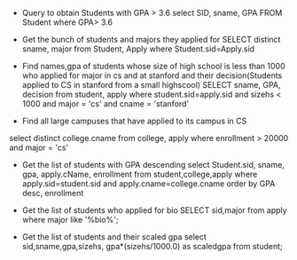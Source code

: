 - Query to obtain Students with GPA > 3.6
select SID, sname, GPA
FROM Student 
where GPA> 3.6

- Get the bunch of students and majors they applied for 
SELECT distinct sname, major 
from Student, Apply
where Student.sid=Apply.sid

- Find names,gpa of students whose size of high school is less than 1000 who applied for major in cs and at stanford and their decision(Students applied to CS in stanford from a small highscool)
SELECT sname, GPA, decision
from student, apply
where student.sid=apply.sid
and sizehs < 1000 and major = 'cs' and cname = 'stanford'


- Find all large campuses that have applied to its campus in CS

select distinct college.cname
from college, apply
where enrollment > 20000 and major = 'cs'

- Get the list of students with GPA descending
select Student.sid, sname, gpa, apply.cName, enrollment
from student,college,apply
where apply.sid=student.sid and apply.cname=college.cname
order by GPA desc, enrollment

- Get the list of students who applied for bio
SELECT sid,major
from apply 
where major like '%bio%';


- Get the list of students and their scaled gpa
select sid,sname,gpa,sizehs, gpa*(sizehs/1000.0) as scaledgpa
from student;

